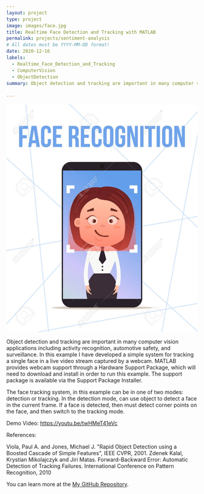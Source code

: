 ```yaml
---
layout: project
type: project
image: images/face.jpg
title: Realtime Face Detection and Tracking with MATLAB
permalink: projects/sentiment-analysis
# All dates must be YYYY-MM-DD format!
date: 2020-12-16
labels:
  - Realtime_Face_Detection_and_Tracking
  - ComputerVision
  - ObjectDetection
summary: Object detection and tracking are important in many computer vision applications including activity recognition, automotive safety, and surveillance. In this example I have developed a simple system for tracking a single face in a live video stream captured by a webcam. MATLAB provides webcam support through a Hardware Support Package, which will need to download and install in order to run this example. The support package is available via the Support Package Installer.

---
```


<div class="ui small rounded images">
  <img class="ui image" src="../images/face.jpg">
</div>

Object detection and tracking are important in many computer vision applications including activity recognition, automotive safety, and surveillance. In this example I have developed a simple system for tracking a single face in a live video stream captured by a webcam. MATLAB provides webcam support through a Hardware Support Package, which will need to download and install in order to run this example. The support package is available via the Support Package Installer.

The face tracking system, in this example can be in one of two modes: detection or tracking. In the detection mode, can use object to detect a face in the current frame. If a face is detected, then must detect corner points on the face, and then switch to the tracking mode.

Demo Video: https://youtu.be/twHMeT41eVc

References:

Viola, Paul A. and Jones, Michael J. "Rapid Object Detection using a Boosted Cascade of Simple Features", IEEE CVPR, 2001. Zdenek Kalal, Krystian Mikolajczyk and Jiri Matas. Forward-Backward Error: Automatic Detection of Tracking Failures. International Conference on Pattern Recognition, 2010




You can learn more at the [My GitHub Repository](https://github.com/attaullahshafiq10/Realtime-Face-Detection-and-Tracking-with-MATLAB).


